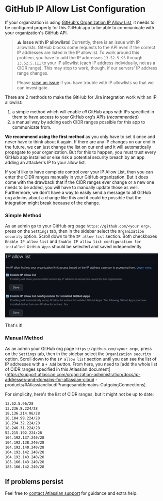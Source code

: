# GitHub IP Allow List Configuration

If your organization is using [GitHub's Organization IP Allow List](https://docs.github.com/en/organizations/keeping-your-organization-secure/managing-allowed-ip-addresses-for-your-organization), it needs to
be configured properly for this GitHub app to be able to communicate with your organization's GitHub API.

> :warning: **Issue with IP allowlists**! Currently, there is an issue with IP allowlists. GitHub blocks some requests to the API even if the correct IP addresses are listed in the IP allowlist. To work around this problem, you have to add the IP addresses `13.52.5.96` through `13.52.5.111` to your IP allowlist (each IP address individually, not as a CIDR range). This may stop to work, though, if our servers' IP address range changes. 
> 
> Please [raise an issue](https://github.com/atlassian/github-for-jira/issues) if you have trouble with IP allowlists so that we can investigate.

There are 2 methods to make the GitHub for Jira integration work with an IP allowlist:

1.  a simple method which will enable _all_ GitHub apps with IPs specified in them to have access to your GitHub org's
   APIs (_recommended_)
2.  a manual way by adding each CIDR ranges possible for this app to communicate from.

**We recommend using the first method** as you only have to set it once and never have to think about it again.  If there
are any IP changes on our end in the future, we can just change the list on our end and it will automatically propagate
to your organization.  But for this to happen, you must trust every GitHub app installed or else risk a potential
security breach by an app adding an attacker's IP to your allow list.

If you'd like to have complete control over your IP Allow List, then you can enter the CIDR ranges manually in your
GitHub organization.  But it does come with the drawback that if the CIDR ranges ever change or a new one needs to be
added, you will have to manually update those as well.  Furthermore, we don't have a way to easily send a message to all
GitHub org admins about a change like this and it could be possible that the integration might break because of the
change.

### Simple Method

As an admin go to your GitHub org page `https://github.com/<your org>`, press on the `Settings` tab, then in the sidebar
select the `Organization security` option.  Scroll down to the `IP allow list` section.  Both
checkboxes `Enable IP allow list` and `Enable IP allow list configuration for installed GitHub Apps` should be selected
and saved independently.

![](images/github-ip-allowlist.png)

That's it!

### Manual Method

As an admin your GitHub org page `https://github.com/<your org>`, press on the `Settings` tab, then in the sidebar
select the `Organization security` option.  Scroll down to the `IP allow list` section until you can see the list of IP
addresses with a `+ Add` button.  From here, you need
to [add the whole list of CIDR ranges specified in this Atlassian document](https://support.atlassian.com/organization-administration/docs/ip-addresses-and-domains-for-atlassian-cloud
-products/#AtlassiancloudIPrangesanddomains-OutgoingConnections).

For simplicity, here's the list of CIDR ranges, but it might not be up to date:

```
13.52.5.96/28
13.236.8.224/28
18.136.214.96/28
18.184.99.224/28
18.234.32.224/28
18.246.31.224/28
52.215.192.224/28
104.192.137.240/28
104.192.138.240/28
104.192.140.240/28
104.192.142.240/28
104.192.143.240/28
185.166.143.240/28
185.166.142.240/28
```

## If problems persist

Feel free to [contact Atlassian support](https://support.atlassian.com/contact/#/?inquiry_category=technical_issues&is_cloud=true&product_key=third-party-product) for guidance and extra help.
